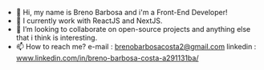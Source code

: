 - 👋 Hi, my name is Breno Barbosa and i'm a Front-End Developer! 
- 🌱 I currently work with ReactJS and NextJS.
- 💞️ I’m looking to collaborate on open-source projects and anything else that i think is interesting.
- 📫 How to reach me?
      e-mail : brenobarbosacosta2@gmail.com 
      linkedin : www.linkedin.com/in/breno-barbosa-costa-a291131ba/
<!---
brenobarbosa01/brenobarbosa01 is a ✨ special ✨ repository because its `README.md` (this file) appears on your GitHub profile.
You can click the Preview link to take a look at your changes.
--->
